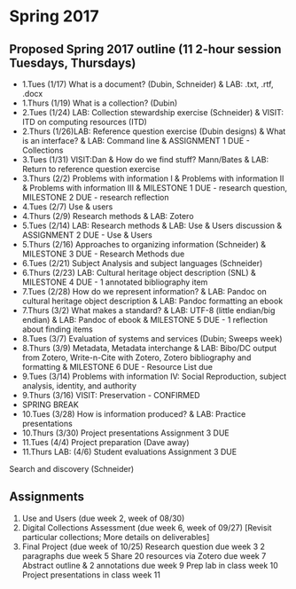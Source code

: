 # Spring 2017

## Proposed Spring 2017 outline (11 2-hour session Tuesdays, Thursdays)
- 1.Tues (1/17)  What is a document? (Dubin, Schneider) & LAB: .txt, .rtf, .docx 
- 1.Thurs (1/19) What is a collection? (Dubin)
- 2.Tues (1/24) LAB: Collection stewardship exercise (Schneider) & VISIT: ITD on computing resources (ITD) 
- 2.Thurs (1/26)LAB: Reference question exercise (Dubin designs) & What is an interface? & LAB: Command line & ASSIGNMENT 1 DUE - Collections 
- 3.Tues (1/31) VISIT:Dan & How do we find stuff? Mann/Bates & LAB: Return to reference question exercise 
- 3.Thurs (2/2) Problems with information I & Problems with information II & Problems with information III & MILESTONE 1 DUE - research question, MILESTONE 2 DUE - research reflection
- 4.Tues (2/7)  Use & users 
- 4.Thurs (2/9) Research methods & LAB: Zotero      
- 5.Tues (2/14) LAB: Research methods  & LAB: Use & Users discussion & ASSIGNMENT 2 DUE - Use & Users
- 5.Thurs (2/16) Approaches to organizing information   (Schneider) & MILESTONE 3 DUE - Research Methods due
- 6.Tues (2/21) Subject Analysis and subject languages (Schneider) 
- 6.Thurs (2/23) LAB: Cultural heritage object description (SNL) & MILESTONE 4 DUE - 1 annotated bibliography item
- 7.Tues (2/28) How do we represent information? & LAB: Pandoc on cultural heritage object description & LAB: Pandoc formatting an ebook
- 7.Thurs (3/2) What makes a standard? & LAB: UTF-8 (little endian/big endian) & LAB: Pandoc of ebook & MILESTONE 5 DUE - 1 reflection about finding items
- 8.Tues (3/7) Evaluation of systems and services     (Dubin; Sweeps week) 
- 8.Thurs (3/9) Metadata, Metadata interchange & LAB: Bibo/DC output from Zotero, Write-n-Cite with Zotero, Zotero bibliography and formatting & MILESTONE 6 DUE - Resource List due
- 9.Tues (3/14) Problems with information IV: Social Reproduction, subject analysis, identity, and authority
- 9.Thurs (3/16) VISIT: Preservation - CONFIRMED
- SPRING BREAK
- 10.Tues (3/28) How is information produced? & LAB: Practice presentations
- 10.Thurs (3/30) Project presentations Assignment 3 DUE
- 11.Tues (4/4) Project preparation (Dave away)
- 11.Thurs LAB: (4/6) Student evaluations Assignment 3 DUE


 Search and discovery                   (Schneider)
 
## Assignments
1. Use and Users (due week 2, week of 08/30)
2. Digital Collections Assessment (due week 6, week of 09/27) [Revisit particular collections; More details on deliverables]
3. Final Project (due week of 10/25)
Research question due week 3
2 paragraphs due week 5
Share 20 resources via Zotero due week 7
Abstract outline & 2 annotations due week 9
Prep lab in class week 10
Project presentations in class week 11
